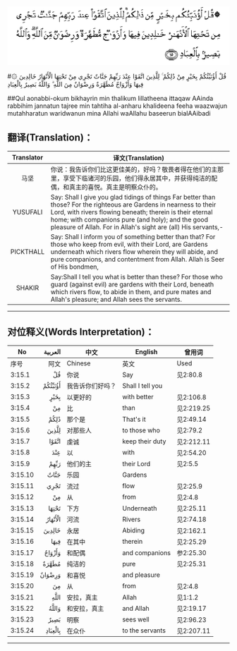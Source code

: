 ![003:015](images/003_015.gif)

#۞ قُلْ أَؤُنَبِّئُكُمْ بِخَيْرٍ مِنْ ذَٰلِكُمْ ۚ لِلَّذِينَ اتَّقَوْا عِنْدَ رَبِّهِمْ جَنَّاتٌ تَجْرِي مِنْ تَحْتِهَا الْأَنْهَارُ خَالِدِينَ فِيهَا وَأَزْوَاجٌ مُطَهَّرَةٌ وَرِضْوَانٌ مِنَ اللَّهِ ۗ وَاللَّهُ بَصِيرٌ بِالْعِبَادِ 

##Qul aonabbi-okum bikhayrin min thalikum lillatheena ittaqaw AAinda rabbihim jannatun tajree min tahtiha al-anharu khalideena feeha waazwajun mutahharatun waridwanun mina Allahi waAllahu baseerun bialAAibadi 

## 翻译(Translation)：

| Translator | 译文(Translation)                                            |
| :--------: | ------------------------------------------------------------ |
|    马坚    | 你说：我告诉你们比这更佳美的，好吗？敬畏者得在他们的主那里，享受下临诸河的乐园，他们得永居其中，并获得纯洁的配偶，和真主的喜悦。真主是明察众仆的。 |
|  YUSUFALI  | Say: Shall I give you glad tidings of things Far better than those? For the righteous are Gardens in nearness to their Lord, with rivers flowing beneath; therein is their eternal home; with companions pure (and holy); and the good pleasure of Allah. For in Allah's sight are (all) His servants,- |
| PICKTHALL  | Say: Shall I inform you of something better than that? For those who keep from evil, with their Lord, are Gardens underneath which rivers flow wherein they will abide, and pure companions, and contentment from Allah. Allah is Seer of His bondmen, |
|   SHAKIR   | Say:Shall I tell you what is better than these? For those who guard (against evil) are gardens with their Lord, beneath which rivers flow, to abide in them, and pure mates and Allah's pleasure; and Allah sees the servants. |

---

## 对位释义(Words Interpretation)：

| No   | العربية | 中文    | English | 曾用词 |
| ---- | ------: | ------- | ------- | ------ |
| 序号 |    阿文 | Chinese | 英文    | Used   |
| 3:15.1  | قُلْ      | 你说             | Say              | 见2:80.8   |
| 3:15.2  | أَؤُنَبِّئُكُمْ | 我告诉你们好吗？ | Shall I tell you |            |
| 3:15.3  | بِخَيْرٍ    | 以更好的         | with better      | 见2:106.8  |
| 3:15.4  | مِنْ      | 比               | than             | 见2:219.25 |
| 3:15.5  | ذَٰلِكُمْ    | 那个是           | That's it        | 见2:49.14  |
| 3:15.6  | لِلَّذِينَ   | 对那些人         | to those who     | 见2:79.2   |
| 3:15.7  | اتَّقَوْا   | 虔诚             | keep their duty  | 见2:212.11 |
| 3:15.8  | عِنْدَ     | 以               | with             | 见2:54.20  |
| 3:15.9  | رَبِّهِمْ    | 他们的主         | their Lord       | 见2:5.5    |
| 3:15.10 | جَنَّاتٌ    | 乐园             | Gardens          |            |
| 3:15.11 | تَجْرِي    | 流过             | flow             | 见2:25.9   |
| 3:15.12 | مِنْ      | 从               | from             | 见2:4.8    |
| 3:15.13 | تَحْتِهَا   | 下方             | Underneath       | 见2:25.11  |
| 3:15.14 | الْأَنْهَارُ | 河流             | Rivers           | 见2:74.18  |
| 3:15.15 | خَالِدِينَ  | 永居             | Abiding          | 见2:162.1  |
| 3:15.16 | فِيهَا    | 在其中           | therein          | 见2:25.29  |
| 3:15.17 | وَأَزْوَاجٌ  | 和配偶           | and companions   | 参2:25.30  |
| 3:15.18 | مُطَهَّرَةٌ   | 纯洁的           | pure             | 见2:25.31  |
| 3:15.19 | وَرِضْوَانٌ  | 和喜悦           | and pleasure     |            |
| 3:15.20 | مِنَ      | 从               | from             | 见2:4.8    |
| 3:15.21 | اللَّهِ    | 安拉，真主       | Allah            | 见1:1.2    |
| 3:15.22 | وَاللَّهُ   | 和安拉，真主     | and Allah        | 见2:19.17  |
| 3:15.23 | بَصِيرٌ    | 明察             | sees well        | 见2:96.23  |
| 3:15.24 | بِالْعِبَادِ | 在众仆           | to the servants  | 见2:207.11 |

---
